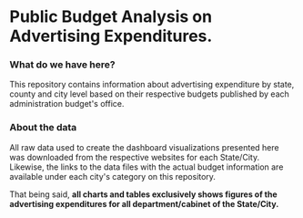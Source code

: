 # Public Budget Analysis on Advertising Expenditures.

### What do we have here?

This repository contains information about advertising expenditure by state, county and city level  based on their respective budgets published by each administration budget's office. 

### About the data

All raw data used to create the dashboard visualizations presented here was downloaded from the respective websites for each State/City. Likewise, the links to the data files with the actual budget information are available under each city's category on this repository. 

That being said, **all charts and tables exclusively shows figures of __the advertising expenditures__ for all department/cabinet of the State/City.**

